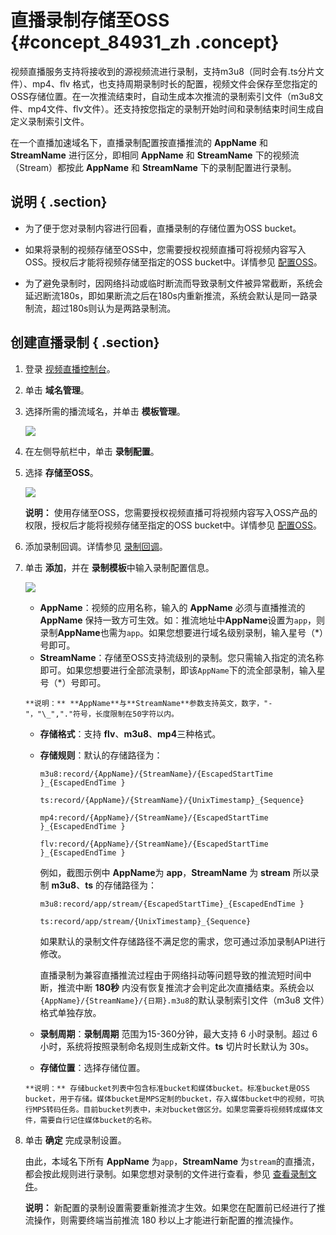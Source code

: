 # 直播录制存储至OSS {#concept_84931_zh .concept}

视频直播服务支持将接收到的源视频流进行录制，支持m3u8（同时会有.ts分片文件）、mp4、flv 格式，也支持周期录制时长的配置，视频文件会保存至您指定的OSS存储位置。在一次推流结束时，自动生成本次推流的录制索引文件（m3u8文件、mp4文件、flv文件）。还支持按您指定的录制开始时间和录制结束时间生成自定义录制索引文件。

在一个直播加速域名下，直播录制配置按直播推流的 **AppName** 和 **StreamName** 进行区分，即相同 **AppName** 和 **StreamName** 下的视频流（Stream）都按此 **AppName** 和 **StreamName** 下的录制配置进行录制。

## 说明 { .section}

-   为了便于您对录制内容进行回看，直播录制的存储位置为OSS bucket。

-   如果将录制的视频存储至OSS中，您需要授权视频直播可将视频内容写入OSS。授权后才能将视频存储至指定的OSS bucket中。详情参见 [配置OSS](intl.zh-CN/用户指南/录制管理/录制存储至OSS/配置OSS.md#)。

-   为了避免录制时，因网络抖动或临时断流而导致录制文件被异常截断，系统会延迟断流180s，即如果断流之后在180s内重新推流，系统会默认是同一路录制流，超过180s则认为是两路录制流。


## 创建直播录制 { .section}

1.  登录 [视频直播控制台](https://live.console.aliyun.com/#/live/domains)。
2.  单击 **域名管理**。
3.  选择所需的播流域名，并单击 **模板管理**。

    ![](http://static-aliyun-doc.oss-cn-hangzhou.aliyuncs.com/assets/img/20703/154719952721779_zh-CN.png)

4.  在左侧导航栏中，单击 **录制配置**。
5.  选择 **存储至OSS**。

    ![](http://static-aliyun-doc.oss-cn-hangzhou.aliyuncs.com/assets/img/20703/154719952721780_zh-CN.png)

    **说明：** 使用存储至OSS，您需要授权视频直播可将视频内容写入OSS产品的权限，授权后才能将视频存储至指定的OSS bucket中。详情参见 [配置OSS](intl.zh-CN/用户指南/录制管理/录制存储至OSS/配置OSS.md#)。

6.  添加录制回调。详情参见 [录制回调](intl.zh-CN/用户指南/录制管理/录制存储至OSS/录制回调.md#)。
7.  单击 **添加**，并在 **录制模板**中输入录制配置信息。

    ![](http://static-aliyun-doc.oss-cn-hangzhou.aliyuncs.com/assets/img/20703/154719952721781_zh-CN.png)

    -    **AppName**：视频的应用名称，输入的 **AppName** 必须与直播推流的 **AppName** 保持一致方可生效。如：推流地址中**AppName**设置为`app`，则录制**AppName**也需为`app`。如果您想要进行域名级别录制，输入星号（\*）号即可。
    -    **StreamName**：存储至OSS支持流级别的录制。您只需输入指定的流名称即可。如果您想要进行全部流录制，即该`AppName`下的流全部录制，输入星号（\*）号即可。

        **说明：** **AppName**与**StreamName**参数支持英文，数字，"-"，"\_","."符号，长度限制在50字符以内。

    -    **存储格式**：支持 **flv**、**m3u8**、**mp4**三种格式。
    -   **存储规则**：默认的存储路径为：

         `m3u8:record/{AppName}/{StreamName}/{EscapedStartTime }_{EscapedEndTime }` 

         `ts:record/{AppName}/{StreamName}/{UnixTimestamp}_{Sequence}` 

         `mp4:record/{AppName}/{StreamName}/{EscapedStartTime }_{EscapedEndTime }` 

         `flv:record/{AppName}/{StreamName}/{EscapedStartTime }_{EscapedEndTime }` 

        例如，截图示例中 **AppName**为 **app**，**StreamName** 为 **stream** 所以录制 **m3u8**、**ts** 的存储路径为：

         `m3u8:record/app/stream/{EscapedStartTime}_{EscapedEndTime }` 

         `ts:record/app/stream/{UnixTimestamp}_{Sequence}` 

        如果默认的录制文件存储路径不满足您的需求，您可通过添加录制API进行修改。

        直播录制为兼容直播推流过程由于网络抖动等问题导致的推流短时间中断，推流中断 **180秒** 内没有恢复推流才会判定此次直播结束。系统会以`{AppName}/{StreamName}/{日期}.m3u8`的默认录制索引文件（m3u8 文件）格式单独存放。

    -    **录制周期**：**录制周期** 范围为15-360分钟，最大支持 6 小时录制。超过 6 小时，系统将按照录制命名规则生成新文件。**ts** 切片时长默认为 30s。
    -    **存储位置**：选择存储位置。

        **说明：** 存储bucket列表中包含标准bucket和媒体bucket。标准bucket是OSS bucket，用于存储。媒体bucket是MPS定制的bucket，存入媒体bucket中的视频，可执行MPS转码任务。目前bucket列表中，未对bucket做区分。如果您需要将视频转成媒体文件，需要自行记住媒体bucket的名称。

8.  单击 **确定** 完成录制设置。

    由此，本域名下所有 **AppName** 为`app`，**StreamName** 为`stream`的直播流，都会按此规则进行录制。如果您想对录制的文件进行查看，参见 [查看录制文件](intl.zh-CN/用户指南/录制管理/录制存储至OSS/查看录制文件.md#)。

    **说明：** 新配置的录制设置需要重新推流才生效。如果您在配置前已经进行了推流操作，则需要终端当前推流 180 秒以上才能进行新配置的推流操作。



